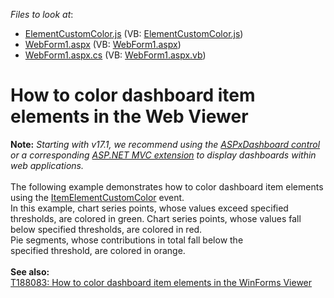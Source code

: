 <!-- default file list -->
*Files to look at*:

* [ElementCustomColor.js](./CS/Dashboard_ElementCustomColor_Web/Scripts/ElementCustomColor.js) (VB: [ElementCustomColor.js](./VB/Dashboard_ElementCustomColor_Web/Scripts/ElementCustomColor.js))
* [WebForm1.aspx](./CS/Dashboard_ElementCustomColor_Web/WebForm1.aspx) (VB: [WebForm1.aspx](./VB/Dashboard_ElementCustomColor_Web/WebForm1.aspx))
* [WebForm1.aspx.cs](./CS/Dashboard_ElementCustomColor_Web/WebForm1.aspx.cs) (VB: [WebForm1.aspx.vb](./VB/Dashboard_ElementCustomColor_Web/WebForm1.aspx.vb))
<!-- default file list end -->
# How to color dashboard item elements in the Web Viewer


<strong>Note:</strong> <em>Starting with v17.1, we recommend using the <a href="https://documentation.devexpress.com/Dashboard/CustomDocument16976.aspx">ASPxDashboard control</a> or a corresponding <a href="https://documentation.devexpress.com/Dashboard/CustomDocument16977.aspx">ASP.NET MVC extension</a> to display dashboards within web applications.</em><br><br>The following example demonstrates how to color dashboard item elements using the <a href="http://documentation.devexpress.com/#Dashboard/DevExpressDashboardWebScriptsASPxClientDashboardViewer_ItemElementCustomColortopic">ItemElementCustomColor</a> event.<br>In this example, chart series points, whose values exceed specified thresholds, are colored in green. Chart series points, whose values fall below specified thresholds, are colored in red.<br>Pie segments, whose contributions in total fall below the specified threshold, are colored in orange.<br><br><strong>See also:<br></strong><a href="https://www.devexpress.com/Support/Center/p/T188083">T188083: How to color dashboard item elements in the WinForms Viewer</a>

<br/>


